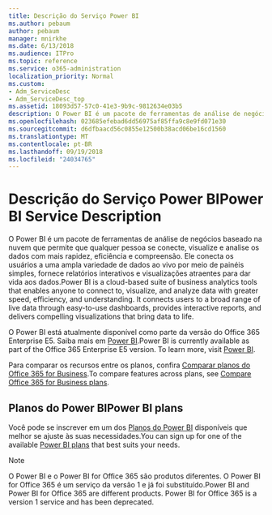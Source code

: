 ```yaml
---
title: Descrição do Serviço Power BI
ms.author: pebaum
author: pebaum
manager: mnirkhe
ms.date: 6/13/2018
ms.audience: ITPro
ms.topic: reference
ms.service: o365-administration
localization_priority: Normal
ms.custom:
- Adm_ServiceDesc
- Adm_ServiceDesc_top
ms.assetid: 18093d57-57c0-41e3-9b9c-9812634e03b5
description: O Power BI é um pacote de ferramentas de análise de negócios baseado na nuvem que permite que qualquer pessoa se conecte, visualize e analise os dados com mais rapidez, eficiência e compreensão. Ele conecta os usuários a uma ampla variedade de dados ao vivo por meio de painéis simples, fornece relatórios interativos e visualizações atraentes para dar vida aos dados.
ms.openlocfilehash: 023685efebad6dd56975af85ffa9c8e9fd071e30
ms.sourcegitcommit: d6dfbaacd56c0855e12500b38acd06be16cd1560
ms.translationtype: MT
ms.contentlocale: pt-BR
ms.lasthandoff: 09/19/2018
ms.locfileid: "24034765"
---
```

# <a name="power-bi-service-description"></a><span data-ttu-id="54d82-104">Descrição do Serviço Power BI</span><span class="sxs-lookup"><span data-stu-id="54d82-104">Power BI Service Description</span></span>

<span data-ttu-id="54d82-p102">O Power BI é um pacote de ferramentas de análise de negócios baseado na nuvem que permite que qualquer pessoa se conecte, visualize e analise os dados com mais rapidez, eficiência e compreensão. Ele conecta os usuários a uma ampla variedade de dados ao vivo por meio de painéis simples, fornece relatórios interativos e visualizações atraentes para dar vida aos dados.</span><span class="sxs-lookup"><span data-stu-id="54d82-p102">Power BI is a cloud-based suite of business analytics tools that enables anyone to connect to, visualize, and analyze data with greater speed, efficiency, and understanding. It connects users to a broad range of live data through easy-to-use dashboards, provides interactive reports, and delivers compelling visualizations that bring data to life.</span></span>
  
<span data-ttu-id="54d82-p103">O Power BI está atualmente disponível como parte da versão do Office 365 Enterprise E5. Saiba mais em [Power BI](https://powerbi.microsoft.com/).</span><span class="sxs-lookup"><span data-stu-id="54d82-p103">Power BI is currently available as part of the Office 365 Enterprise E5 version. To learn more, visit [Power BI](https://powerbi.microsoft.com/).</span></span>
  
<span data-ttu-id="54d82-109">Para comparar os recursos entre os planos, confira [Comparar planos do Office 365 for Business](http://go.microsoft.com/fwlink/?LinkID=799177&amp;clcid=0x409).</span><span class="sxs-lookup"><span data-stu-id="54d82-109">To compare features across plans, see [Compare Office 365 for Business plans](http://go.microsoft.com/fwlink/?LinkID=799177&amp;clcid=0x409).</span></span>
  
## <a name="power-bi-plans"></a><span data-ttu-id="54d82-110">Planos do Power BI</span><span class="sxs-lookup"><span data-stu-id="54d82-110">Power BI plans</span></span>
<span data-ttu-id="54d82-111"><a name="BKMK_PowerBIPlans"> </a></span><span class="sxs-lookup"><span data-stu-id="54d82-111"></span></span>

<span data-ttu-id="54d82-112">Você pode se inscrever em um dos [Planos do Power BI](https://go.microsoft.com/fwlink/?LinkID=786854) disponíveis que melhor se ajuste às suas necessidades.</span><span class="sxs-lookup"><span data-stu-id="54d82-112">You can sign up for one of the available [Power BI plans](https://go.microsoft.com/fwlink/?LinkID=786854) that best suits your needs.</span></span> 
  
> [!NOTE]
> <span data-ttu-id="54d82-p104">O Power BI e o Power BI for Office 365 são produtos diferentes. O Power BI for Office 365 é um serviço da versão 1 e já foi substituído.</span><span class="sxs-lookup"><span data-stu-id="54d82-p104">Power BI and Power BI for Office 365 are different products. Power BI for Office 365 is a version 1 service and has been deprecated.</span></span> 
  

